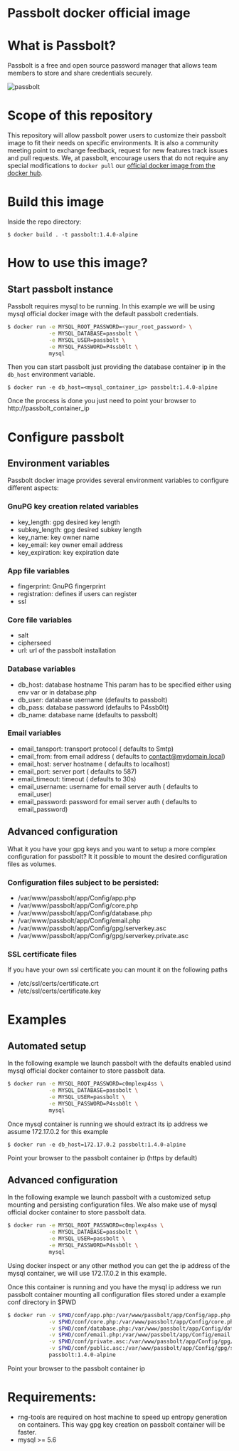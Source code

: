 # Passbolt docker official image

# What is Passbolt?

Passbolt is a free and open source password manager that allows team members to
store and share credentials securely.

![passbolt](https://raw.githubusercontent.com/passbolt/passbolt_styleguide/master/src/img/logo/logo.png)

# Scope of this repository

This repository will allow passbolt power users to customize their passbolt image to fit their needs on
specific environments. It is also a community meeting point to exchange feedback, request for new features
track issues and pull requests.
We, at passbolt, encourage users that do not require any special modifications to `docker pull` our
[official docker image from the docker hub](https://hub.docker.com/r/passbolt/passbolt/).

# Build this image

Inside the repo directory:

`$ docker build . -t passbolt:1.4.0-alpine`

# How to use this image?

## Start passbolt instance

Passbolt requires mysql to be running. In this example we will be using mysql official docker image
with the default passbolt credentials.

```bash
$ docker run -e MYSQL_ROOT_PASSWORD=<your_root_password> \
             -e MYSQL_DATABASE=passbolt \
             -e MYSQL_USER=passbolt \
             -e MYSQL_PASSWORD=P4ssb0lt \
             mysql
```

Then you can start passbolt just providing the database container ip in the `db_host` environment variable.

`$ docker run -e db_host=<mysql_container_ip> passbolt:1.4.0-alpine`

Once the process is done you just need to point your browser to http://passbolt_container_ip

# Configure passbolt

## Environment variables

Passbolt docker image provides several environment variables to configure different aspects:

### GnuPG key creation related variables

* key_length: gpg desired key length
* subkey_length: gpg desired subkey length
* key_name: key owner name
* key_email: key owner email address
* key_expiration: key expiration date

### App file variables

* fingerprint: GnuPG fingerprint
* registration: defines if users can register
* ssl

### Core file variables

* salt
* cipherseed
* url: url of the passbolt installation

### Database variables

* db_host: database hostname This param has to be specified either using env var or in database.php
* db_user: database username (defaults to passbolt)
* db_pass: database password (defaults to P4ssb0lt)
* db_name: database name     (defaults to passbolt)

### Email variables

* email_tansport: transport protocol             ( defaults to Smtp)
* email_from:     from email address             ( defaults to contact@mydomain.local)
* email_host:     server hostname                ( defaults to localhost)
* email_port:     server port                    ( defaults to 587)
* email_timeout:  timeout                        ( defaults to 30s)
* email_username: username for email server auth ( defaults to email_user)
* email_password: password for email server auth ( defaults to email_password)

## Advanced configuration

What it you have your gpg keys and you want to setup a more complex configuration for passbolt?
It it possible to mount the desired configuration files as volumes.

### Configuration files subject to be persisted:

* /var/www/passbolt/app/Config/app.php
* /var/www/passbolt/app/Config/core.php
* /var/www/passbolt/app/Config/database.php
* /var/www/passbolt/app/Config/email.php
* /var/www/passbolt/app/Config/gpg/serverkey.asc
* /var/www/passbolt/app/Config/gpg/serverkey.private.asc

### SSL certificate files

If you have your own ssl certificate you can mount it on the following paths

* /etc/ssl/certs/certificate.crt
* /etc/ssl/certs/certificate.key

# Examples

## Automated setup

In the following example we launch passbolt with the defaults enabled usind mysql official docker container to store passbolt data.

```bash
$ docker run -e MYSQL_ROOT_PASSWORD=c0mplexp4ss \
             -e MYSQL_DATABASE=passbolt \
             -e MYSQL_USER=passbolt \
             -e MYSQL_PASSWORD=P4ssb0lt \
             mysql
```

Once mysql container is running we should extract its ip address we assume 172.17.0.2 for this example

`$ docker run -e db_host=172.17.0.2 passbolt:1.4.0-alpine`

Point your browser to the passbolt container ip (https by default)

## Advanced configuration

In the following example we launch passbolt with a customized setup mounting and persisting configuration files. We also make use of
mysql official docker container to store passbolt data.

```bash
$ docker run -e MYSQL_ROOT_PASSWORD=c0mplexp4ss \
             -e MYSQL_DATABASE=passbolt \
             -e MYSQL_USER=passbolt \
             -e MYSQL_PASSWORD=P4ssb0lt \
             mysql
```

Using docker inspect or any other method you can get the ip address of the mysql container, we will use 172.17.0.2 in this example.

Once this container is running and you have the mysql ip address we run passbolt container mounting all configuration files stored
under a example conf directory in $PWD

```bash
$ docker run -v $PWD/conf/app.php:/var/www/passbolt/app/Config/app.php \
             -v $PWD/conf/core.php:/var/www/passbolt/app/Config/core.php \
             -v $PWD/conf/database.php:/var/www/passbolt/app/Config/database.php \
             -v $PWD/conf/email.php:/var/www/passbolt/app/Config/email.php \
             -v $PWD/conf/private.asc:/var/www/passbolt/app/Config/gpg/serverkey.private.asc \
             -v $PWD/conf/public.asc:/var/www/passbolt/app/Config/gpg/serverkey.asc \
             passbolt:1.4.0-alpine
```

Point your browser to the passbolt container ip

# Requirements:

* rng-tools are required on host machine to speed up entropy generation on containers. This way gpg key creation on passbolt container will be faster.
* mysql >= 5.6
